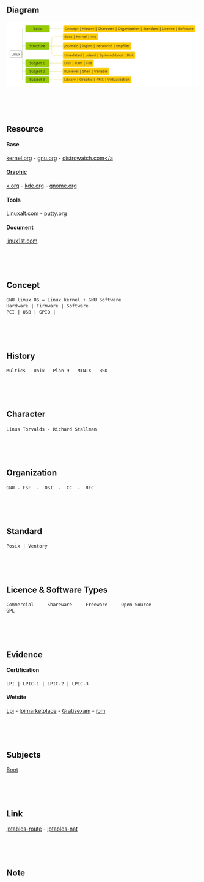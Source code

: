 <!------------------------------------------------------------------- [ Basic ] --->
<!---------------------------------------Diagram-->
## Diagram
<div align="left"><img src="https://github.com/kashanimorteza/example_linux/blob/main/diagram/linux.jpeg"></div>

<!---------------------------------------Resource-->
<br><br><br>

## Resource

#### Base
<a href="http://www.kernel.org/" target="_blank">kernel.org</a> - 
<a href="http://www.gnu.org/" target="_blank">gnu.org</a> - 
<a href="http://www.distrowatch.com/" target="_blank">distrowatch.com</a

#### Graphic
<a href="http://x.org" target="_blank">x.org</a> - 
<a href="http://kde.org" target="_blank">kde.org</a> - 
<a href="http://gnome.org" target="_blank">gnome.org</a>

#### Tools
<a href="http://Linuxalt.com" target="_blank">Linuxalt.com</a> - 
<a href="http://putty.org" target="_blank">putty.org</a>

#### Document
<a href="https://linux1st.com/archives.html" target="_blank">linux1st.com</a>


<!---------------------------------------Concept-->
<br><br><br>

## <span class="red">Concept</span>
    GNU limux OS = Linux kernel + GNU Software
    Hardware | Firmware | Software
    PCI | USB | GPIO | 

<!---------------------------------------History-->
<br><br><br>

## <span class="red">History</span>
    Multics - Unix - Plan 9 - MINIX - BSD

<!---------------------------------------Character-->
<br><br><br>

## <span class="red">Character</span>
    Linus Torvalds - Richard Stallman

<!---------------------------------------Organization-->
<br><br><br>

## <span class="red">Organization</span>
    GNU - FSF  -  OSI  -  CC  -  RFC

<!---------------------------------------Standard-->
<br><br><br>

## <span class="red">Standard</span>
    Posix | Ventory

<!---------------------------------------Licence & Software Types-->
<br><br><br>

## <span class="red">Licence & Software Types</span>
    Commercial  -  Shareware  -  Freeware  -  Open Source
    GPL

<!---------------------------------------Evidence-->
<br><br><br>

## <span class="red">Evidence</span>

#### Certification
    LPI | LPIC-1 | LPIC-2 | LPIC-3

#### Wetsite 
<a href="http://Lpi.org" target="_blank">Lpi</a> - <a href="http://lpimarketplace.com" target="_blank">lpimarketplace</a> - <a href="http://Gratisexam.com" target="_blank">Gratisexam</a> - <a href="http://ibm.com/developerworks/library/l-lpic1-map/" target="_blank">ibm</a>



<!------------------------------------------------------------------- [ Subjects ] --->
<br><br><br>

## Subjects
<a href="https://github.com/kashanimorteza/example_linux/blob/main/boot.md" target="_blank">Boot</a>



<!------------------------------------------------------------------- [ Link ] --->
<br><br><br>

## Link

<div class="" align="left" dir="rtl">
<a href="https://unix.stackexchange.com/questions/620323/iptables-route-for-returning-incoming-traffic-back-out-of-originating-interfac" target="_blank">iptables-route</a> - 
<a href="https://superuser.com/questions/1242284/use-iptables-nat-to-redirect-gateway-for-lan-pcs" target="_blank">iptables-nat</a>


<!------------------------------------------------------------------- [ Note ] --->
<br><br><br>

## Note

<div class="" align="left" dir="rtl">
<div class="md4"></div>
<div class="md4"></div>
<div class="md4"></div>
<div class="md4"></div>
<div class="md4"></div>
<div class="md4"></div>
</div>


